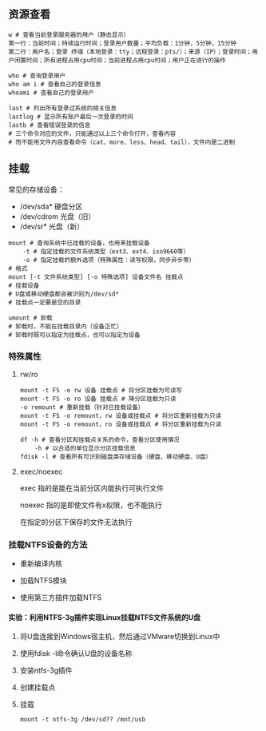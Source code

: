 ## 资源查看

~~~shell
w # 查看当前登录服务器的用户（静态显示）
第一行：当前时间；持续运行时间；登录用户数量；平均负载：1分钟，5分钟，15分钟
第二行：用户名；登录 终端（本地登录：tty；远程登录：pts/）；来源（IP）；登录时间；用户闲置时间；所有进程占用cpu时间；当前进程占用cpu时间；用户正在进行的操作

who # 查询登录用户
who am i # 查看自己的登录信息
whoami # 查看自己的登录用户

last # 列出所有登录过系统的相关信息
lastlog # 显示所有账户最后一次登录的时间
lastb # 查看错误登录的信息
# 三个命令对应的文件，只能通过以上三个命令打开，查看内容
# 而不能用文件内容查看命令（cat、more、less、head、tail），文件内是二进制
~~~

## 挂载

常见的存储设备：

*   /dev/sda* 硬盘分区
*   /dev/cdrom 光盘（旧）
*   /dev/sr* 光盘（新）

~~~shell
mount # 查询系统中已挂载的设备，也用来挂载设备
	-t # 指定挂载的文件系统类型（ext3、ext4、iso9660等）
	-o # 指定挂载的额外选项（特殊属性：读写权限，同步异步等）
# 格式
mount [-t 文件系统类型] [-o 特殊选项] 设备文件名 挂载点
# 挂载设备
# U盘或移动硬盘都会被识别为/dev/sd*
# 挂载点一定要是空的目录

umount # 卸载
# 卸载时，不能在挂载目录内（设备正忙）
# 卸载时既可以指定为挂载点，也可以指定为设备
~~~

### 特殊属性

1.  rw/ro

    ~~~shell
    mount -t FS -o rw 设备 挂载点 # 将分区挂载为可读写
    mount -t FS -o ro 设备 挂载点 # 降分区挂载为只读
    -o remount # 重新挂载（针对已挂载设备）
    mount -t FS -o remount，rw 设备或挂载点 # 将分区重新挂载为只读
    mount -t FS -o remount，ro 设备或挂载点 # 将分区重新挂载为只读
    
    df -h # 查看分区和挂载点关系的命令，查看分区使用情况
    	-h # 以合适的单位显示分区挂载信息
    fdisk -l # 查看所有可识别磁盘类存储设备（硬盘、移动硬盘、U盘）
    ~~~

2.  exec/noexec

    exec 指的是能在当前分区内能执行可执行文件

    noexec 指的是即使文件有x权限，也不能执行

    在指定的分区下保存的文件无法执行

### 挂载NTFS设备的方法

*   重新编译内核

*   加载NTFS模块

*   使用第三方插件加载NTFS

#### 实验：利用NTFS-3g插件实现Linux挂载NTFS文件系统的U盘

1.  将U盘连接到Windows宿主机，然后通过VMware切换到Linux中

2.  使用fdisk -l命令确认U盘的设备名称

3.  安装ntfs-3g插件

4.  创建挂载点

5.  挂载

    ~~~shell
    mount -t ntfs-3g /dev/sd?? /mnt/usb
    ~~~

    